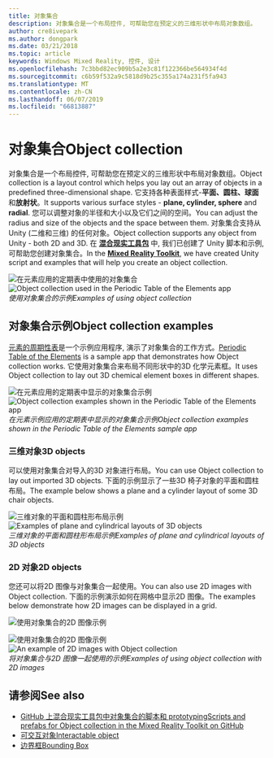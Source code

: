 ```yaml
---
title: 对象集合
description: 对象集合是一个布局控件, 可帮助您在预定义的三维形状中布局对象数组。
author: cre8ivepark
ms.author: dongpark
ms.date: 03/21/2018
ms.topic: article
keywords: Windows Mixed Reality, 控件, 设计
ms.openlocfilehash: 7c3bbd82ec909b5a2e3c81f122366be564934f4d
ms.sourcegitcommit: c6b59f532a9c5818d9b25c355a174a231f5fa943
ms.translationtype: MT
ms.contentlocale: zh-CN
ms.lasthandoff: 06/07/2019
ms.locfileid: "66813887"
---
```

# <a name="object-collection"></a><span data-ttu-id="40f64-104">对象集合</span><span class="sxs-lookup"><span data-stu-id="40f64-104">Object collection</span></span>

<span data-ttu-id="40f64-105">对象集合是一个布局控件, 可帮助您在预定义的三维形状中布局对象数组。</span><span class="sxs-lookup"><span data-stu-id="40f64-105">Object collection is a layout control which helps you lay out an array of objects in a predefined three-dimensional shape.</span></span> <span data-ttu-id="40f64-106">它支持各种表面样式-**平面、圆柱、球面**和**放射状**。</span><span class="sxs-lookup"><span data-stu-id="40f64-106">It supports various surface styles - **plane, cylinder, sphere** and **radial**.</span></span> <span data-ttu-id="40f64-107">您可以调整对象的半径和大小以及它们之间的空间。</span><span class="sxs-lookup"><span data-stu-id="40f64-107">You can adjust the radius and size of the objects and the space between them.</span></span> <span data-ttu-id="40f64-108">对象集合支持从 Unity (二维和三维) 的任何对象。</span><span class="sxs-lookup"><span data-stu-id="40f64-108">Object collection supports any object from Unity - both 2D and 3D.</span></span> <span data-ttu-id="40f64-109">在 **[混合现实工具包](https://microsoft.github.io/MixedRealityToolkit-Unity/Documentation/README_ObjectCollection.html)** 中, 我们已创建了 Unity 脚本和示例, 可帮助您创建对象集合。</span><span class="sxs-lookup"><span data-stu-id="40f64-109">In the **[Mixed Reality Toolkit](https://microsoft.github.io/MixedRealityToolkit-Unity/Documentation/README_ObjectCollection.html)**, we have created Unity script and examples that will help you create an object collection.</span></span>

<span data-ttu-id="40f64-110">![在元素应用的定期表中使用的对象集合](images/640px-objectcollection-hero-640px.jpg)</span><span class="sxs-lookup"><span data-stu-id="40f64-110">![Object collection used in the Periodic Table of the Elements app](images/640px-objectcollection-hero-640px.jpg)</span></span><br>
<span data-ttu-id="40f64-111">*使用对象集合的示例*</span><span class="sxs-lookup"><span data-stu-id="40f64-111">*Examples of using object collection*</span></span>

## <a name="object-collection-examples"></a><span data-ttu-id="40f64-112">对象集合示例</span><span class="sxs-lookup"><span data-stu-id="40f64-112">Object collection examples</span></span>

<span data-ttu-id="40f64-113">[元素的周期性表](periodic-table-of-the-elements.md)是一个示例应用程序, 演示了对象集合的工作方式。</span><span class="sxs-lookup"><span data-stu-id="40f64-113">[Periodic Table of the Elements](periodic-table-of-the-elements.md) is a sample app that demonstrates how Object collection works.</span></span> <span data-ttu-id="40f64-114">它使用对象集合来布局不同形状中的3D 化学元素框。</span><span class="sxs-lookup"><span data-stu-id="40f64-114">It uses Object collection to lay out 3D chemical element boxes in different shapes.</span></span>

<span data-ttu-id="40f64-115">![在元素应用的定期表中显示的对象集合示例](images/periodictable-collections-1000px.jpg)</span><span class="sxs-lookup"><span data-stu-id="40f64-115">![Object collection examples shown in the Periodic Table of the Elements app](images/periodictable-collections-1000px.jpg)</span></span><br>
<span data-ttu-id="40f64-116">*在元素示例应用的定期表中显示的对象集合示例*</span><span class="sxs-lookup"><span data-stu-id="40f64-116">*Object collection examples shown in the Periodic Table of the Elements sample app*</span></span>

### <a name="3d-objects"></a><span data-ttu-id="40f64-117">三维对象</span><span class="sxs-lookup"><span data-stu-id="40f64-117">3D objects</span></span>

<span data-ttu-id="40f64-118">可以使用对象集合对导入的3D 对象进行布局。</span><span class="sxs-lookup"><span data-stu-id="40f64-118">You can use Object collection to lay out imported 3D objects.</span></span> <span data-ttu-id="40f64-119">下面的示例显示了一些3D 椅子对象的平面和圆柱布局。</span><span class="sxs-lookup"><span data-stu-id="40f64-119">The example below shows a plane and a cylinder layout of some 3D chair objects.</span></span>

<span data-ttu-id="40f64-120">![三维对象的平面和圆柱形布局示例](images/objectcollection-3dobjects-1000px.jpg)</span><span class="sxs-lookup"><span data-stu-id="40f64-120">![Examples of plane and cylindrical layouts of 3D objects](images/objectcollection-3dobjects-1000px.jpg)</span></span><br>
<span data-ttu-id="40f64-121">*三维对象的平面和圆柱形布局示例*</span><span class="sxs-lookup"><span data-stu-id="40f64-121">*Examples of plane and cylindrical layouts of 3D objects*</span></span>

### <a name="2d-objects"></a><span data-ttu-id="40f64-122">2D 对象</span><span class="sxs-lookup"><span data-stu-id="40f64-122">2D objects</span></span>

<span data-ttu-id="40f64-123">您还可以将2D 图像与对象集合一起使用。</span><span class="sxs-lookup"><span data-stu-id="40f64-123">You can also use 2D images with Object collection.</span></span> <span data-ttu-id="40f64-124">下面的示例演示如何在网格中显示2D 图像。</span><span class="sxs-lookup"><span data-stu-id="40f64-124">The examples below demonstrate how 2D images can be displayed in a grid.</span></span>

![使用对象集合的2D 图像示例](images/640px-layout-3dobjects-3.jpg)

<span data-ttu-id="40f64-126">![使用对象集合的2D 图像示例](images/640px-layout-2dimages.jpg)</span><span class="sxs-lookup"><span data-stu-id="40f64-126">![An example of 2D images with Object collection](images/640px-layout-2dimages.jpg)</span></span><br>
<span data-ttu-id="40f64-127">*将对象集合与2D 图像一起使用的示例*</span><span class="sxs-lookup"><span data-stu-id="40f64-127">*Examples of using object collection with 2D images*</span></span>

## <a name="see-also"></a><span data-ttu-id="40f64-128">请参阅</span><span class="sxs-lookup"><span data-stu-id="40f64-128">See also</span></span>
* [<span data-ttu-id="40f64-129">GitHub 上混合现实工具包中对象集合的脚本和 prototyping</span><span class="sxs-lookup"><span data-stu-id="40f64-129">Scripts and prefabs for Object collection in the Mixed Reality Toolkit on GitHub</span></span>](https://github.com/microsoft/MixedRealityToolkit-Unity/blob/mrtk_release/Documentation/README_ObjectCollection.md)
* [<span data-ttu-id="40f64-130">可交互对象</span><span class="sxs-lookup"><span data-stu-id="40f64-130">Interactable object</span></span>](interactable-object.md)
* [<span data-ttu-id="40f64-131">边界框</span><span class="sxs-lookup"><span data-stu-id="40f64-131">Bounding Box</span></span>](app-bar-and-bounding-box.md)
